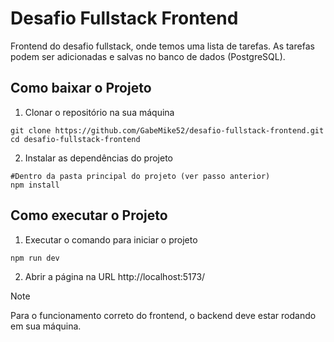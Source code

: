 # Desafio Fullstack Frontend

Frontend do desafio fullstack, onde temos uma lista de tarefas. As tarefas podem ser adicionadas e salvas no banco de dados (PostgreSQL).

## Como baixar o Projeto

1. Clonar o repositório na sua máquina

```console
git clone https://github.com/GabeMike52/desafio-fullstack-frontend.git
cd desafio-fullstack-frontend
```

2. Instalar as dependências do projeto

```console
#Dentro da pasta principal do projeto (ver passo anterior)
npm install
```

## Como executar o Projeto

1. Executar o comando para iniciar o projeto

```console
npm run dev
```

2. Abrir a página na URL http://localhost:5173/

> [!NOTE]
> Para o funcionamento correto do frontend, o backend deve estar rodando em sua máquina.
